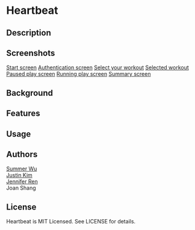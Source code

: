 Heartbeat
=========

## Description


## Screenshots
[Start screen](https://drive.google.com/file/d/0B6PT84V70dgYbUotcXNBTDA4NEk/view?usp=sharing)
[Authentication screen](https://drive.google.com/file/d/0B6PT84V70dgYVmJ6LW0zM1lJTkk/view?usp=sharing)
[Select your workout](https://drive.google.com/file/d/0B6PT84V70dgYM2N4Vk96MFpTeXM/view?usp=sharing)
[Selected workout](https://drive.google.com/file/d/0B6PT84V70dgYdjQ4QnpJclRDMHM/view?usp=sharing)
[Paused play screen](https://drive.google.com/file/d/0B6PT84V70dgYT2xYbkFoVTRrd2c/view?usp=sharing)
[Running play screen](https://drive.google.com/file/d/0B6PT84V70dgYRjUtU0JlQ29QTEk/view?usp=sharing)
[Summary screen](https://drive.google.com/file/d/0B6PT84V70dgYU1pqamRsQ2NXVms/view?usp=sharing)


## Background



## Features



## Usage


## Authors

[Summer Wu](https://github.com/sw5813)<br>
[Justin Kim](https://github.com/jusjmkim)<br>
[Jennifer Ren](https://github.com/jenren)<br>
Joan Shang

## License

Heartbeat is MIT Licensed. See LICENSE for details.
